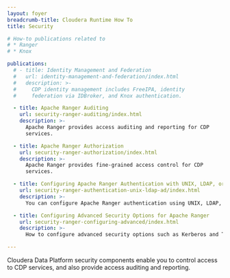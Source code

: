 ```yaml
---
layout: foyer
breadcrumb-title: Cloudera Runtime How To
title: Security

# How-to publications related to
# * Ranger
# * Knox

publications:
  # - title: Identity Management and Federation
  #   url: identity-management-and-federation/index.html
  #   description: >-
  #     CDP identity management includes FreeIPA, identity
  #     federation via IDBroker, and Knox authentication.

  - title: Apache Ranger Auditing
    url: security-ranger-auditing/index.html
    description: >-
      Apache Ranger provides access auditing and reporting for CDP
      services.

  - title: Apache Ranger Authorization
    url: security-ranger-authorization/index.html
    description: >-
      Apache Ranger provides fine-grained access control for CDP
      services.

  - title: Configuring Apache Ranger Authentication with UNIX, LDAP, or AD
    url: security-ranger-authentication-unix-ldap-ad/index.html
    description: >-
      You can configure Apache Ranger authentication using UNIX, LDAP, or AD.

  - title: Configuring Advanced Security Options for Apache Ranger
    url: security-ranger-configuring-advanced/index.html
    description: >-
      How to configure advanced security options such as Kerberos and TLS/SSL for Apache Ranger.

---
```


Cloudera Data Platform security components enable you to control access
to CDP services, and also provide access auditing and reporting.
